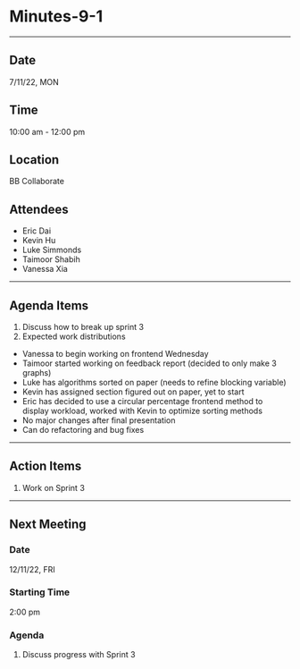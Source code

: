 # Minutes-9-1

---

## Date

7/11/22, MON

## Time

10:00 am - 12:00 pm

## Location

BB Collaborate

## Attendees

- Eric Dai
- Kevin Hu
- Luke Simmonds
- Taimoor Shabih
- Vanessa Xia

---

## Agenda Items

1. Discuss how to break up sprint 3
2. Expected work distributions
- Vanessa to begin working on frontend Wednesday
- Taimoor started working on feedback report (decided to only make 3 graphs)
- Luke has algorithms sorted on paper (needs to refine blocking variable)
- Kevin has assigned section figured out on paper, yet to start
- Eric has decided to use a circular percentage frontend method to display workload, worked with Kevin to optimize sorting methods
- No major changes after final presentation
- Can do refactoring and bug fixes

---

## Action Items

1. Work on Sprint 3
---

## Next Meeting

### Date

12/11/22, FRI

### Starting Time

2:00 pm

### Agenda

1. Discuss progress with Sprint 3
